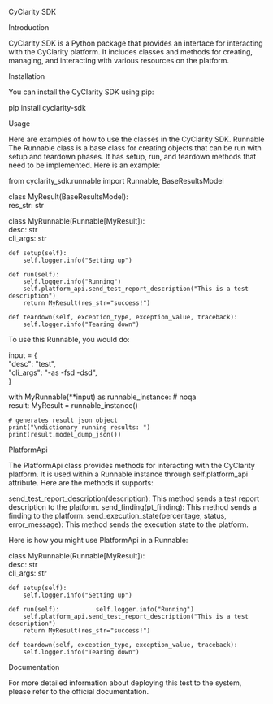 

CyClarity SDK
 
Introduction
 
CyClarity SDK is a Python package that provides an interface for interacting with the CyClarity platform. It includes classes and methods for creating, managing, and interacting with various resources on the platform.


Installation
 
You can install the CyClarity SDK using pip:

pip install cyclarity-sdk  
 

Usage
 
Here are examples of how to use the classes in the CyClarity SDK.
Runnable
The Runnable class is a base class for creating objects that can be run with setup and teardown phases. It has setup, run, and teardown methods that need to be implemented. Here is an example:

from cyclarity_sdk.runnable import Runnable, BaseResultsModel  
  
class MyResult(BaseResultsModel):  
    res_str: str  
  
class MyRunnable(Runnable[MyResult]):  
    desc: str  
    cli_args: str  
  
    def setup(self):  
        self.logger.info("Setting up")  
  
    def run(self):  
        self.logger.info("Running")  
        self.platform_api.send_test_report_description("This is a test description")  
        return MyResult(res_str="success!")  
  
    def teardown(self, exception_type, exception_value, traceback):  
        self.logger.info("Tearing down")  
 
To use this Runnable, you would do:

input = {  
    "desc": "test",  
    "cli_args": "-as -fsd -dsd",  
}  
  
with MyRunnable(**input) as runnable_instance:  # noqa  
    result: MyResult = runnable_instance()  
  
    # generates result json object  
    print("\ndictionary running results: ")  
    print(result.model_dump_json())  
 

PlatformApi
 
The PlatformApi class provides methods for interacting with the CyClarity platform. It is used within a Runnable instance through self.platform_api attribute. Here are the methods it supports:

send_test_report_description(description): This method sends a test report description to the platform.
send_finding(pt_finding): This method sends a finding to the platform.
send_execution_state(percentage, status, error_message): This method sends the execution state to the platform.

Here is how you might use PlatformApi in a Runnable:

class MyRunnable(Runnable[MyResult]):  
    desc: str  
    cli_args: str  
  
    def setup(self):  
        self.logger.info("Setting up")  
  
    def run(self):          self.logger.info("Running")  
        self.platform_api.send_test_report_description("This is a test description")  
        return MyResult(res_str="success!")  
  
    def teardown(self, exception_type, exception_value, traceback):  
        self.logger.info("Tearing down")  
 

Documentation
 
For more detailed information about deploying this test to the system,
please refer to the official documentation.